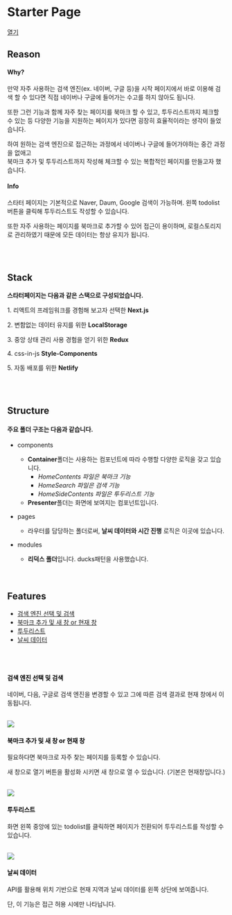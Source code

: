 # Starter Page

[열기](https://starte.netlify.app/)

## Reason

#### Why?

<p> 
만약 자주 사용하는 검색 엔진(ex. 네이버, 구글 등)을 시작 페이지에서 바로 이용해 검색 할 수 있다면 직접 네이버나 구글에 들어가는 수고를 하지 않아도 됩니다.
</p>
<p>
또한 그런 기능과 함께 자주 찾는 페이지를 북마크 할 수 있고, 투두리스트까지 체크할 수 있는 등 다양한 기능을 지원하는 페이지가 있다면 굉장히 효율적이라는 생각이 들었습니다.</p>
<p> 
하여 원하는 검색 엔진으로 접근하는 과정에서 네이버나 구글에 들어가야하는 중간 과정을 없애고<br /> 북마크 추가 및 투두리스트까지 작성해 체크할 수 있는 복합적인 페이지를 만들고자 했습니다.
</p>

#### Info

<p>스타터 페이지는 기본적으로 Naver, Daum, Google 검색이 가능하며. 왼쪽 todolist 버튼을 클릭해 투두리스트도 작성할 수 있습니다.</p>
<p>또한 자주 사용하는 페이지를 북마크로 추가할 수 있어 접근이 용이하며, 로컬스토리지로 관리하였기 때문에 모든 데이터는 항상 유지가 됩니다.</p>

<br />
<br />

## Stack

**스타터페이지는 다음과 같은 스택으로 구성되었습니다.**

<p>1. 리액트의 프레임워크를 경험해 보고자 선택한 <strong>Next.js</strong></p>

<p>2. 변함없는 데이터 유지를 위한 <strong>LocalStorage</strong> </p>

<p>3. 중앙 상태 관리 사용 경험을 얻기 위한 <strong>Redux</strong></p>

<p>4. css-in-js <strong>Style-Components</strong></p>

<p>5. 자동 배포를 위한 <strong>Netlify</strong></p>

<br />
<br />

## Structure

#### 주요 폴더 구조는 다음과 같습니다.

-   components
    -   **Container**폴더는 사용하는 컴포넌트에 따라 수행할 다양한 로직을 갖고 있습니다.
        -   _HomeContents 파일은 북마크 기능_
        -   _HomeSearch 파일은 검색 기능_
        -   _HomeSideContents 파일은 투두리스트 기능_
    -   **Presenter**폴더는 화면에 보여지는 컴포넌트입니다.
-   pages
    -   라우터를 담당하는 폴더로써, **날씨 데이터와 시간 진행** 로직은 이곳에 있습니다.
-   modules

    -   **리덕스 폴더**입니다. ducks패턴을 사용했습니다.

    <br />
    <br />

## Features

<ul>
<li><a href="#search">검색 엔진 선택 및 검색</a></li>
<li><a href="#bookmark">북마크 추가 및 새 창 or 현재 창</a></li>
<li><a href="#todo">투두리스트</a></li>
<li><a href="#data">날씨 데이터</a></li>
</ul>

<br />
<br />

#### <a style="color : black" id="search">검색 엔진 선택 및 검색</a>

<p>네이버, 다음, 구글로 검색 엔진을 변경할 수 있고 그에 따른 검색 결과로 현재 창에서 이동됩니다.</p>

<br />
<img src="./image/search.gif">
<br />

#### <a style="color : black" id="bookmark">북마크 추가 및 새 창 or 현재 창</a>

<p>필요하다면 북마크로 자주 찾는 페이지를 등록할 수 있습니다.</p>
<p>새 창으로 열기 버튼을 활성화 시키면 새 창으로 열 수 있습니다. (기본은 현재창입니다.)</p>
<br />
<img src="./image/bookmark.gif">
<br />

#### <a style="color : black" id="todo">투두리스트</a>

<p>화면 왼쪽 중앙에 있는 todolist를 클릭하면 페이지가 전환되어 투두리스트를 작성할 수 있습니다.</p>
<br />
<img src="./image/todo.gif">
<br />

#### <a style="color : black" id="data">날씨 데이터</a>

<p>API를 활용해 위치 기반으로 현재 지역과 날씨 데이터를 왼쪽 상단에 보여줍니다.</p>
<p>단, 이 기능은 접근 허용 시에만 나타납니다.</p>
<br />

